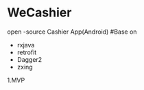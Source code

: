 # WeCashier
open -source Cashier App(Android)
#Base on
  * rxjava
  * retrofit
  * Dagger2
  * zxing 
  
  1.MVP
